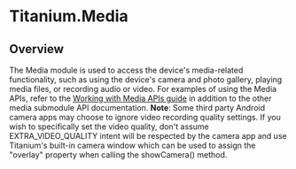 # Titanium.Media

<TypeHeader/>

## Overview

The Media module is used to access the device's media-related functionality, such
as using the device's camera and photo gallery, playing media files, or recording
audio or video.
For examples of using the Media APIs, refer to the
[Working with Media APIs guide](https://docs.appcelerator.com/platform/latest/#!/guide/Working_with_Media_APIs)
in addition to the other media submodule API documentation.
**Note**: Some third party Android camera apps may choose to ignore video recording quality
settings. If you wish to specifically set the video quality, don't assume
EXTRA_VIDEO_QUALITY intent will be respected by the camera app and use Titanium's built-in
camera window which can be used to assign the "overlay" property when calling the
showCamera() method.

<ApiDocs/>
